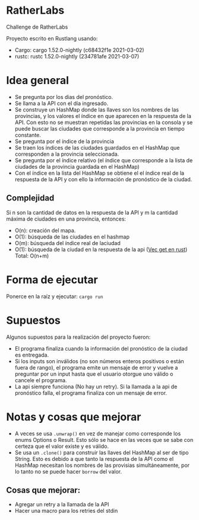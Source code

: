 # RatherLabs
Challenge de RatherLabs

Proyecto escrito en Rustlang usando:
- Cargo: cargo 1.52.0-nightly (c68432f1e 2021-03-02)
- rustc: rustc 1.52.0-nightly (234781afe 2021-03-07)
# Idea general
- Se pregunta por los dias del pronóstico.
- Se llama a la API con el día ingresado.
- Se construye un HashMap donde las llaves son los nombres de las provincias, y los valores el índice en que aparecen en la respuesta de la API. Con esto no se muestran repetidas las provincias en la consola y se puede buscar las ciudades que corresponde a la provincia en tiempo constante.
- Se pregunta por el índice de la provincia
- Se traen los índices de las ciudades guardados en el HashMap que corresponden a la provincia seleccionada.
- Se pregunta por el índice relativo (el índice que corresponde a la lista de ciudades de la provincia guardada en el HashMap) 
- Con el índice en la lista del HashMap se obtiene el el índice real de la respuesta de la API y con ello la información de pronóstico de la ciudad.

## Complejidad
 Si n son la cantidad de datos en la respuesta de la API y m la cantidad máxima de ciudades en una provincia, entonces:
 - O(n): creación del mapa.
 - O(1): búsqueda de las ciudades en el hashmap
 - O(m): búsqueda del índice real de laciudad
 - O(1): búsqueda de la ciudad en la respuesta de la api ([Vec get en rust](https://doc.rust-lang.org/std/collections/index.html#sequences))
  Total: O(n+m)
  
# Forma de ejecutar
Ponerce en la raíz y ejecutar:
 `cargo run`
 
# Supuestos
Algunos supuestos para la realización del proyecto fueron:
- El programa finaliza cuando la información del pronóstico de la ciudad es entregada.
- Si los inputs son inválidos (no son números enteros positivos o están fuera de rango), el programa emite un mensaje de error y vuelve a preguntar por un input hasta que el usuario otorgue uno válido o cancele el programa.
- La api siempre funciona (No hay un retry). Si la llamada a la api de pronóstico falla, el programa finaliza con un mensaje de error.
# Notas y cosas que mejorar

- A veces se usa `.unwrap()` en vez de manejar como corresponde los enums Options o Result. Esto sólo se hace en las veces que se sabe con certeza que el valor existe y es válido.
- Se usa un `.clone()` para construir las llaves del HashMap al ser de tipo String. Esto es debido a que tanto la respuesta de la API como el HashMap necesitan los nombres de las provisias simultáneamente, por lo tanto no se puede hacer `borrow` del valor.
## Cosas que mejorar:
- Agregar un retry a la llamada de la API
- Hacer una macro para los retries del stdin
